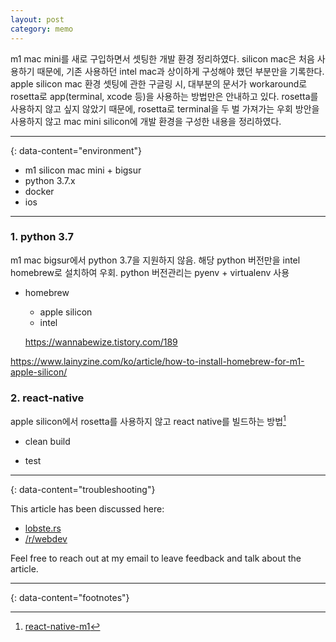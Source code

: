 ```yaml
---
layout: post
category: memo
---
```


m1 mac mini를 새로 구입하면서 셋팅한 개발 환경 정리하였다. silicon mac은 처음 사용하기 때문에, 기존 사용하던 intel mac과 상이하게 구성해야 했던 부분만을 기록한다.
apple silicon mac 환경 셋팅에 관한 구글링 시, 대부분의 문서가 workaround로 rosetta로 app(terminal, xcode 등)을 사용하는 방법만은 안내하고 있다.
rosetta를 사용하지 않고 싶지 않았기 때문에, rosetta로 terminal을 두 벌 가져가는 우회 방안을 사용하지 않고 mac mini silicon에 개발 환경을 구성한 내용을 정리하였다.

---
{: data-content="environment"}

- m1 silicon mac mini + bigsur
- python 3.7.x
- docker
- ios

---

### 1. python 3.7
m1 mac bigsur에서 python 3.7을 지원하지 않음. 해당 python 버전만을 intel homebrew로 설치하여 우회. python 버전관리는 pyenv + virtualenv 사용

- homebrew
    - apple silicon
    - intel

    https://wannabewize.tistory.com/189


https://www.lainyzine.com/ko/article/how-to-install-homebrew-for-m1-apple-silicon/


### 2. react-native
apple silicon에서 rosetta를 사용하지 않고 react native를 빌드하는 방법[^1]
* clean build
- test

---
{: data-content="troubleshooting"}

This article has been discussed here:
- [lobste.rs](#)
- [/r/webdev](#)

Feel free to reach out at my email to leave feedback and talk about the article.

---
{: data-content="footnotes"}

[^1]: [react-native-m1](https://github.com/aiba/react-native-m1)